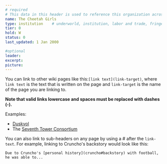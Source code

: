 ```yaml
---
# required
# This data in this header is used to reference this organization across the entire website. 
name: The Cheetah Girls
type: institution    # underworld, institution, labor and trade, fringe, citizenry
tier: 0
hold: W
status: 0
last_updated: 1 Jan 2000

#optional
leader:
excerpt:
picture:
---
```


You can link to other wiki pages like this:`[link text](link-target)`, where `link text` is the text that is written on the page and `link-target` is the name of the page you are linking to.

**Note that valid links lowercase and spaces must be replaced with dashes (-).**

Examples:
* [Duskvol](duskvol)
* The [Seventh Tower Consortium](seventh-tower-consortium)

You can also link to sub-headers on any page by using a # after the `link-text`. For example, linking to Cruncho's backstory would look like this:

`Due to Cruncho's [personal history](cruncho#backstory) with football, he was able to...`